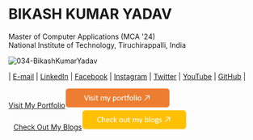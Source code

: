 # BIKASH KUMAR YADAV 
 Master of Computer Applications (MCA '24)                                                   
 National Institute of Technology, Tiruchirappalli, India  
<p align="left">
  <img src="https://komarev.com/ghpvc/?username=034-BikashKumarYadav&label=Profile%20views&color=0e75b6&style=flat" alt="034-BikashKumarYadav" />
</p>

| [E-mail](mailto:yaduvanshibikash1998@gmail.com) | [LinkedIn](https://www.linkedin.com/in/bikash-kumar-yadav-461237223/) | [Facebook]() | [Instagram]() | [Twitter]() | [YouTube]() | [GitHub](https://github.com/034-BikashKumarYadav) |


<div style="display: inline-block;">
  <a href="https://034-bikashkumaryadav.github.io/Personal-Portfolio-Portal/">
      Visit My Portfolio<img height="40px" src="./portfolio-button.png">
  </a>
</div>
<div style="display: inline-block; margin-left: 10px;">
  <a href="">
     Check Out My Blogs<img height="40px" src="./blog-button.png">
  </a>
</div>


